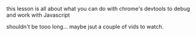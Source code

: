 this lesson is all about what you can do with chrome's devtools to debug and work with Javascript

shouldn't be tooo long... maybe jsut a couple of vids to watch.